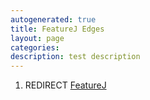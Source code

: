 ```yaml
---
autogenerated: true
title: FeatureJ Edges
layout: page
categories: 
description: test description
---
```


1.  REDIRECT [FeatureJ](FeatureJ)
